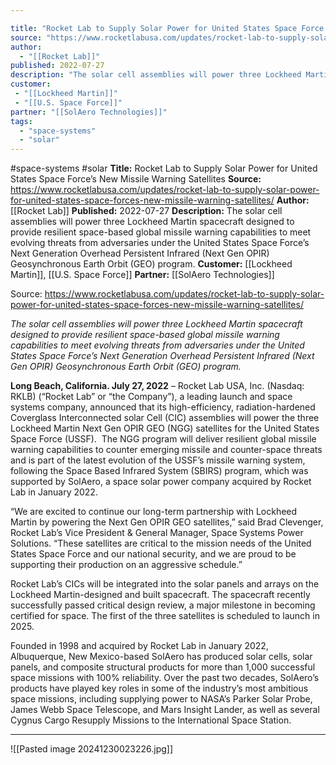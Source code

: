 ```yaml
---

title: "Rocket Lab to Supply Solar Power for United States Space Force’s New Missile Warning Satellites "
source: "https://www.rocketlabusa.com/updates/rocket-lab-to-supply-solar-power-for-united-states-space-forces-new-missile-warning-satellites/"
author:
  - "[[Rocket Lab]]"
published: 2022-07-27
description: "The solar cell assemblies will power three Lockheed Martin spacecraft designed to provide resilient space-based global missile warning capabilities to meet evolving threats from adversaries under the United States Space Force’s Next Generation Overhead Persistent Infrared (Next Gen OPIR) Geosynchronous Earth Orbit (GEO) program."
customer: 
 - "[[Lockheed Martin]]"
 - "[[U.S. Space Force]]"
partner: "[[SolAero Technologies]]"
tags:
  - "space-systems"
  - "solar"
---
```


#space-systems #solar
**Title:** Rocket Lab to Supply Solar Power for United States Space Force’s New Missile Warning Satellites 
**Source:** https://www.rocketlabusa.com/updates/rocket-lab-to-supply-solar-power-for-united-states-space-forces-new-missile-warning-satellites/
**Author:** [[Rocket Lab]]
**Published:** 2022-07-27
**Description:** The solar cell assemblies will power three Lockheed Martin spacecraft designed to provide resilient space-based global missile warning capabilities to meet evolving threats from adversaries under the United States Space Force’s Next Generation Overhead Persistent Infrared (Next Gen OPIR) Geosynchronous Earth Orbit (GEO) program.
**Customer:** [[Lockheed Martin]], [[U.S. Space Force]]
**Partner:** [[SolAero Technologies]]

Source: https://www.rocketlabusa.com/updates/rocket-lab-to-supply-solar-power-for-united-states-space-forces-new-missile-warning-satellites/

*The solar cell assemblies will power three Lockheed Martin spacecraft designed to provide resilient space-based global missile warning capabilities to meet evolving threats from adversaries under the United States Space Force’s Next Generation Overhead Persistent Infrared (Next Gen OPIR) Geosynchronous Earth Orbit (GEO) program.*

**Long Beach, California. July 27, 2022** – Rocket Lab USA, Inc. (Nasdaq: RKLB) (“Rocket Lab” or “the Company”), a leading launch and space systems company, announced that its high-efficiency, radiation-hardened Coverglass Interconnected solar Cell (CIC) assemblies will power the three Lockheed Martin Next Gen OPIR GEO (NGG) satellites for the United States Space Force (USSF).  The NGG program will deliver resilient global missile warning capabilities to counter emerging missile and counter-space threats and is part of the latest evolution of the USSF’s missile warning system, following the Space Based Infrared System (SBIRS) program, which was supported by SolAero, a space solar power company acquired by Rocket Lab in January 2022.

“We are excited to continue our long-term partnership with Lockheed Martin by powering the Next Gen OPIR GEO satellites,” said Brad Clevenger, Rocket Lab’s Vice President & General Manager, Space Systems Power Solutions. “These satellites are critical to the mission needs of the United States Space Force and our national security, and we are proud to be supporting their production on an aggressive schedule.”

Rocket Lab’s CICs will be integrated into the solar panels and arrays on the Lockheed Martin-designed and built spacecraft. The spacecraft recently successfully passed critical design review, a major milestone in becoming certified for space. The first of the three satellites is scheduled to launch in 2025.

Founded in 1998 and acquired by Rocket Lab in January 2022, Albuquerque, New Mexico-based SolAero has produced solar cells, solar panels, and composite structural products for more than 1,000 successful space missions with 100% reliability. Over the past two decades, SolAero’s products have played key roles in some of the industry’s most ambitious space missions, including supplying power to NASA’s Parker Solar Probe, James Webb Space Telescope, and Mars Insight Lander, as well as several Cygnus Cargo Resupply Missions to the International Space Station.

---

![[Pasted image 20241230023226.jpg]]